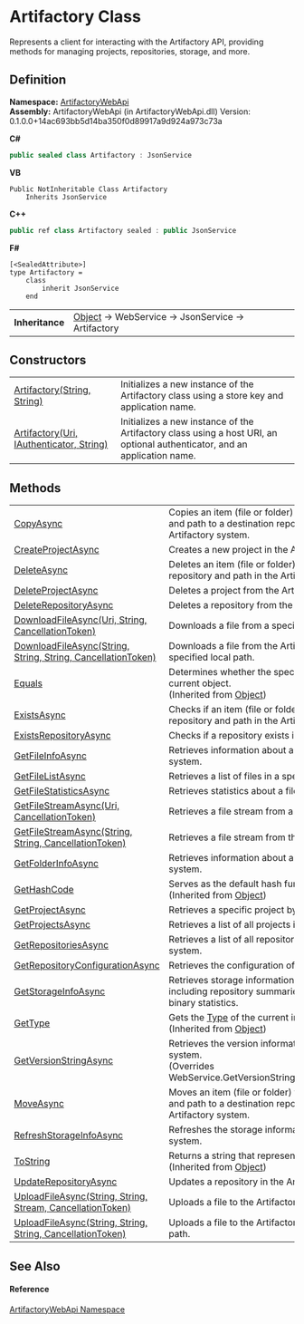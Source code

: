 # Artifactory Class


Represents a client for interacting with the Artifactory API, providing methods for managing projects, repositories, storage, and more.



## Definition
**Namespace:** <a href="75b20af6-7197-02a5-e38f-f7b15eac4732">ArtifactoryWebApi</a>  
**Assembly:** ArtifactoryWebApi (in ArtifactoryWebApi.dll) Version: 0.1.0.0+14ac693bb5d14ba350f0d89917a9d924a973c73a

**C#**
``` C#
public sealed class Artifactory : JsonService
```
**VB**
``` VB
Public NotInheritable Class Artifactory
	Inherits JsonService
```
**C++**
``` C++
public ref class Artifactory sealed : public JsonService
```
**F#**
``` F#
[<SealedAttribute>]
type Artifactory = 
    class
        inherit JsonService
    end
```

<table><tr><td><strong>Inheritance</strong></td><td><a href="https://learn.microsoft.com/dotnet/api/system.object" target="_blank" rel="noopener noreferrer">Object</a>  →  WebService  →  JsonService  →  Artifactory</td></tr>
</table>



## Constructors
<table>
<tr>
<td><a href="a7796e26-7760-a041-3a47-e37c93718083">Artifactory(String, String)</a></td>
<td>Initializes a new instance of the Artifactory class using a store key and application name.</td></tr>
<tr>
<td><a href="a130f99f-3356-0ea4-ce3e-c4bd041a36ab">Artifactory(Uri, IAuthenticator, String)</a></td>
<td>Initializes a new instance of the Artifactory class using a host URI, an optional authenticator, and an application name.</td></tr>
</table>

## Methods
<table>
<tr>
<td><a href="6f90337e-0386-e97a-dff2-c01abab96c4d">CopyAsync</a></td>
<td>Copies an item (file or folder) from a source repository and path to a destination repository and path in the Artifactory system.</td></tr>
<tr>
<td><a href="489b1eaf-ab80-c652-5b4a-bc134407bcf7">CreateProjectAsync</a></td>
<td>Creates a new project in the Artifactory system.</td></tr>
<tr>
<td><a href="94e7c7f1-d12c-dea8-2ccf-d6539e6b6467">DeleteAsync</a></td>
<td>Deletes an item (file or folder) from a specified repository and path in the Artifactory system.</td></tr>
<tr>
<td><a href="db93873b-ce5f-5a98-01da-5069c620328a">DeleteProjectAsync</a></td>
<td>Deletes a project from the Artifactory system.</td></tr>
<tr>
<td><a href="f8119880-e772-a5e1-70de-31bf37e64865">DeleteRepositoryAsync</a></td>
<td>Deletes a repository from the Artifactory system.</td></tr>
<tr>
<td><a href="3f1681ff-e5c6-11bd-c4a7-e094c3945227">DownloadFileAsync(Uri, String, CancellationToken)</a></td>
<td>Downloads a file from a specified URL to a local path.</td></tr>
<tr>
<td><a href="dbd4e31a-93e4-2303-8556-e841275e6e0c">DownloadFileAsync(String, String, String, CancellationToken)</a></td>
<td>Downloads a file from the Artifactory system to a specified local path.</td></tr>
<tr>
<td><a href="https://learn.microsoft.com/dotnet/api/system.object.equals#system-object-equals(system-object)" target="_blank" rel="noopener noreferrer">Equals</a></td>
<td>Determines whether the specified object is equal to the current object.<br />(Inherited from <a href="https://learn.microsoft.com/dotnet/api/system.object" target="_blank" rel="noopener noreferrer">Object</a>)</td></tr>
<tr>
<td><a href="05a99f27-d471-2b34-89ff-275bdbf43271">ExistsAsync</a></td>
<td>Checks if an item (file or folder) exists in a specified repository and path in the Artifactory system.</td></tr>
<tr>
<td><a href="9134fa6a-569e-c1f1-874e-55d02831f414">ExistsRepositoryAsync</a></td>
<td>Checks if a repository exists in the Artifactory system.</td></tr>
<tr>
<td><a href="aa2037f6-3d7c-d8ab-5fc0-0d8c955d50e0">GetFileInfoAsync</a></td>
<td>Retrieves information about a file in the Artifactory system.</td></tr>
<tr>
<td><a href="65ec511e-4a82-ea75-c860-d0619f21fd5b">GetFileListAsync</a></td>
<td>Retrieves a list of files in a specific storage location.</td></tr>
<tr>
<td><a href="c4bfbc11-70c8-b833-eddc-2d3669c36c05">GetFileStatisticsAsync</a></td>
<td>Retrieves statistics about a file in the Artifactory system.</td></tr>
<tr>
<td><a href="981eb528-8517-7d01-4179-f261ed3d6c94">GetFileStreamAsync(Uri, CancellationToken)</a></td>
<td>Retrieves a file stream from a specified URL.</td></tr>
<tr>
<td><a href="4aabd8dd-4f5b-88c9-c222-effc1a917ad5">GetFileStreamAsync(String, String, CancellationToken)</a></td>
<td>Retrieves a file stream from the Artifactory system.</td></tr>
<tr>
<td><a href="31aeffd3-f851-8683-fcc4-3500d6d876ad">GetFolderInfoAsync</a></td>
<td>Retrieves information about a folder in the Artifactory system.</td></tr>
<tr>
<td><a href="https://learn.microsoft.com/dotnet/api/system.object.gethashcode" target="_blank" rel="noopener noreferrer">GetHashCode</a></td>
<td>Serves as the default hash function.<br />(Inherited from <a href="https://learn.microsoft.com/dotnet/api/system.object" target="_blank" rel="noopener noreferrer">Object</a>)</td></tr>
<tr>
<td><a href="0a15f6bb-5b32-94a9-c558-b5aed8ec6bda">GetProjectAsync</a></td>
<td>Retrieves a specific project by its key.</td></tr>
<tr>
<td><a href="b063d524-180e-bcbf-97f6-587f4790ece1">GetProjectsAsync</a></td>
<td>Retrieves a list of all projects in the Artifactory system.</td></tr>
<tr>
<td><a href="b9d65772-a957-f482-af55-77231f64838f">GetRepositoriesAsync</a></td>
<td>Retrieves a list of all repositories in the Artifactory system.</td></tr>
<tr>
<td><a href="83551ba0-2c06-19dd-95fb-33b9ebfce5cb">GetRepositoryConfigurationAsync</a></td>
<td>Retrieves the configuration of a specific repository.</td></tr>
<tr>
<td><a href="c1cc4d51-27f2-ca40-07e0-3657e1a93951">GetStorageInfoAsync</a></td>
<td>Retrieves storage information for the Artifactory system, including repository summaries, file store details, and binary statistics.</td></tr>
<tr>
<td><a href="https://learn.microsoft.com/dotnet/api/system.object.gettype" target="_blank" rel="noopener noreferrer">GetType</a></td>
<td>Gets the <a href="https://learn.microsoft.com/dotnet/api/system.type" target="_blank" rel="noopener noreferrer">Type</a> of the current instance.<br />(Inherited from <a href="https://learn.microsoft.com/dotnet/api/system.object" target="_blank" rel="noopener noreferrer">Object</a>)</td></tr>
<tr>
<td><a href="6b05fa5b-798f-3a74-fb5e-fdaf6eacba62">GetVersionStringAsync</a></td>
<td>Retrieves the version information of the Artifactory system.<br />(Overrides WebService.GetVersionStringAsync(CancellationToken))</td></tr>
<tr>
<td><a href="8bed2615-68e8-7b7b-4242-a0e0917c5464">MoveAsync</a></td>
<td>Moves an item (file or folder) from a source repository and path to a destination repository and path in the Artifactory system.</td></tr>
<tr>
<td><a href="08f651c0-0c7d-dcbd-a3b1-59cac477d4f3">RefreshStorageInfoAsync</a></td>
<td>Refreshes the storage information for the Artifactory system.</td></tr>
<tr>
<td><a href="https://learn.microsoft.com/dotnet/api/system.object.tostring" target="_blank" rel="noopener noreferrer">ToString</a></td>
<td>Returns a string that represents the current object.<br />(Inherited from <a href="https://learn.microsoft.com/dotnet/api/system.object" target="_blank" rel="noopener noreferrer">Object</a>)</td></tr>
<tr>
<td><a href="1d2364bc-fc58-a482-6774-a2ff11d6f8fa">UpdateRepositoryAsync</a></td>
<td>Updates a repository in the Artifactory system.</td></tr>
<tr>
<td><a href="36380b54-5143-10eb-ee32-3f34a5743ba8">UploadFileAsync(String, String, Stream, CancellationToken)</a></td>
<td>Uploads a file to the Artifactory system from a stream.</td></tr>
<tr>
<td><a href="8fd5a713-b464-9e61-7fbc-57c4a28a4fbb">UploadFileAsync(String, String, String, CancellationToken)</a></td>
<td>Uploads a file to the Artifactory system from a local path.</td></tr>
</table>

## See Also


#### Reference
<a href="75b20af6-7197-02a5-e38f-f7b15eac4732">ArtifactoryWebApi Namespace</a>  
